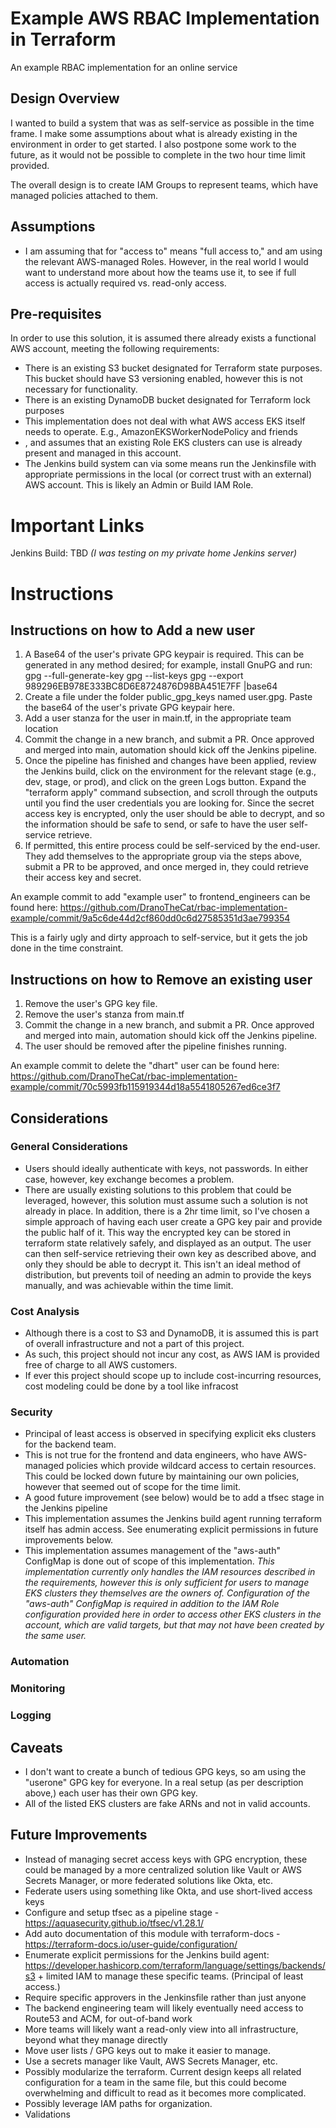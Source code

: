 # Example AWS RBAC Implementation in Terraform

An example RBAC implementation for an online service

## Design Overview
I wanted to build a system that was as self-service as possible in the time frame.  I make some assumptions about what is already existing in the environment in order to get started.  I also postpone some work to the future, as it would not be possible to complete in the two hour time limit provided.

The overall design is to create IAM Groups to represent teams, which have managed policies attached to them.

## Assumptions
- I am assuming that for "access to" means "full access to," and am using the relevant AWS-managed Roles.  However, in the real world I would want to understand more about how the teams use it, to see if full access is actually required vs. read-only access.

## Pre-requisites
In order to use this solution, it is assumed there already exists a functional AWS account, meeting the following requirements:
- There is an existing S3 bucket designated for Terraform state purposes.  This bucket should have S3 versioning enabled, however this is not necessary for functionality.
- There is an existing DynamoDB bucket designated for Terraform lock purposes
- This implementation does not deal with what AWS access EKS itself needs to operate.  E.g., AmazonEKSWorkerNodePolicy and friends
- , and assumes that an existing Role EKS clusters can use is already present and managed in this account.
- The Jenkins build system can via some means run the Jenkinsfile with appropriate permissions in the local (or correct trust with an external) AWS account.  This is likely an Admin or Build IAM Role.

# Important Links
Jenkins Build:  TBD  *(I was testing on my private home Jenkins server)*

# Instructions
## Instructions on how to Add a new user
1. A Base64 of the user's private GPG keypair is required.  This can be generated in any method desired; for example, install GnuPG and run:
    gpg --full-generate-key
    gpg --list-keys
    gpg --export 989296EB978E333BC8D6E8724876D98BA451E7FF |base64
2. Create a file under the folder public_gpg_keys named user.gpg.  Paste the base64 of the user's private GPG keypair here.
3. Add a user stanza for the user in main.tf, in the appropriate team location
4. Commit the change in a new branch, and submit a PR.  Once approved and merged into main, automation should kick off the Jenkins pipeline.
5. Once the pipeline has finished and changes have been applied, review the Jenkins build, click on the environment for the relevant stage (e.g., dev, stage, or prod), and click on the green Logs button.  Expand the "terraform apply" command subsection, and scroll through the outputs until you find the user credentials you are looking for.  Since the secret access key is encrypted, only the user should be able to decrypt, and so the information should be safe to send, or safe to have the user self-service retrieve.
6. If permitted, this entire process could be self-serviced by the end-user.  They add themselves to the appropriate group via the steps above, submit a PR to be approved, and once merged in, they could retrieve their access key and secret.

An example commit to add "example user" to frontend_engineers can be found here:  https://github.com/DranoTheCat/rbac-implementation-example/commit/9a5c6de44d2cf860dd0c6d27585351d3ae799354

This is a fairly ugly and dirty approach to self-service, but it gets the job done in the time constraint.

## Instructions on how to Remove an existing user
1. Remove the user's GPG key file.
2. Remove the user's stanza from main.tf
3. Commit the change in a new branch, and submit a PR.  Once approved and merged into main, automation should kick off the Jenkins pipeline.
4. The user should be removed after the pipeline finishes running.

An example commit to delete the "dhart" user can be found here:  https://github.com/DranoTheCat/rbac-implementation-example/commit/70c5993fb115919344d18a5541805267ed6ce3f7

## Considerations
### General Considerations
- Users should ideally authenticate with keys, not passwords.  In either case, however, key exchange becomes a problem.
- There are usually existing solutions to this problem that could be leveraged, however, this solution must assume such a solution is not already in place.  In addition, there is a 2hr time limit, so I've chosen a simple approach of having each user create a GPG key pair and provide the public half of it.  This way the encrypted key can be stored in terraform state relatively safely, and displayed as an output.  The user can then self-service retrieving their own key as described above, and only they should be able to decrypt it.  This isn't an ideal method of distribution, but prevents toil of needing an admin to provide the keys manually, and was achievable within the time limit.
### Cost Analysis
- Although there is a cost to S3 and DynamoDB, it is assumed this is part of overall infrastructure and not a part of this project.
- As such, this project should not incur any cost, as AWS IAM is provided free of charge to all AWS customers.
- If ever this project should scope up to include cost-incurring resources, cost modeling could be done by a tool like infracost
### Security
- Principal of least access is observed in specifying explicit eks clusters for the backend team.
- This is not true for the frontend and data engineers, who have AWS-managed policies which provide wildcard access to certain resources.  This could be locked down future by maintaining our own policies, however that seemed out of scope for the time limit.
- A good future improvement (see below) would be to add a tfsec stage in the Jenkins pipeline
- This implementation assumes the Jenkins build agent running terraform itself has admin access.  See enumerating explicit permissions in future improvements below.
- This implementation assumes management of the "aws-auth" ConfigMap is done out of scope of this implementation.  *This implementation currently only handles the IAM resources described in the requirements, however this is only sufficient for users to manage EKS clusters they themselves are the owners of.  Configuration of the "aws-auth" ConfigMap is required in addition to the IAM Role configuration provided here in order to access other EKS clusters in the account, which are valid targets, but that may not have been created by the same user.*
### Automation
### Monitoring
### Logging

## Caveats
- I don't want to create a bunch of tedious GPG keys, so am using the "userone" GPG key for everyone.  In a real setup (as per description above,) each user has their own GPG key.
- All of the listed EKS clusters are fake ARNs and not in valid accounts.

## Future Improvements
- Instead of managing secret access keys with GPG encryption, these could be managed by a more centralized solution like Vault or AWS Secrets Manager, or more federated solutions like Okta, etc.
- Federate users using something like Okta, and use short-lived access keys
- Configure and setup tfsec as a pipeline stage - https://aquasecurity.github.io/tfsec/v1.28.1/
- Add auto documentation of this module with terraform-docs - https://terraform-docs.io/user-guide/configuration/
- Enumerate explicit permissions for the Jenkins build agent: https://developer.hashicorp.com/terraform/language/settings/backends/s3 + limited IAM to manage these specific teams.  (Principal of least access.)
- Require specific approvers in the Jenkinsfile rather than just anyone
- The backend engineering team will likely eventually need access to Route53 and ACM, for out-of-band work
- More teams will likely want a read-only view into all infrastructure, beyond what they manage directly
- Move user lists / GPG keys out to make it easier to manage.
- Use a secrets manager like Vault, AWS Secrets Manager, etc.
- Possibly modularize the terraform.  Current design keeps all related configuration for a team in the same file, but this could become overwhelming and difficult to read as it becomes more complicated.
- Possibly leverage IAM paths for organization.
- Validations